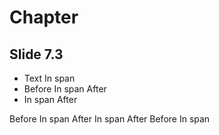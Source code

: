 # Chapter
## Slide 7.3
  
  * Text <span class="clazZ">In span</span>
  * Before <span class="clazZ">In span</span> After
  * <span class="clazZ">In span</span> After

Before <span class="clazZ">In span</span> After
<span class="clazZ">In span</span> After
Before <span class="clazZ">In span</span>
